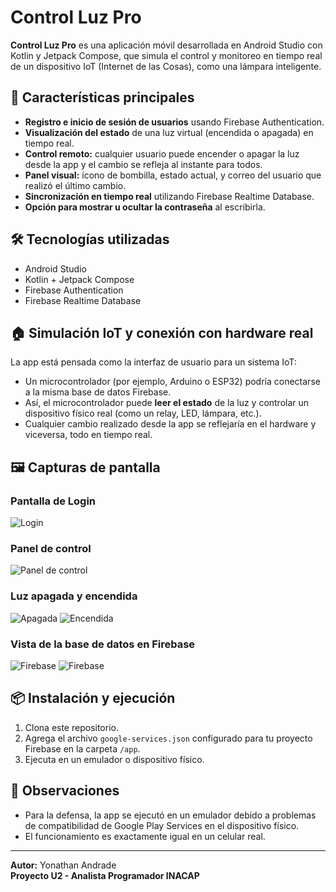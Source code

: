 # Control Luz Pro

**Control Luz Pro** es una aplicación móvil desarrollada en Android Studio con Kotlin y Jetpack Compose, que simula el control y monitoreo en tiempo real de un dispositivo IoT (Internet de las Cosas), como una lámpara inteligente.

## 🚀 Características principales

- **Registro e inicio de sesión de usuarios** usando Firebase Authentication.
- **Visualización del estado** de una luz virtual (encendida o apagada) en tiempo real.
- **Control remoto:** cualquier usuario puede encender o apagar la luz desde la app y el cambio se refleja al instante para todos.
- **Panel visual:** ícono de bombilla, estado actual, y correo del usuario que realizó el último cambio.
- **Sincronización en tiempo real** utilizando Firebase Realtime Database.
- **Opción para mostrar u ocultar la contraseña** al escribirla.

## 🛠️ Tecnologías utilizadas

- Android Studio
- Kotlin + Jetpack Compose
- Firebase Authentication
- Firebase Realtime Database

## 🏠 Simulación IoT y conexión con hardware real

La app está pensada como la interfaz de usuario para un sistema IoT:  
- Un microcontrolador (por ejemplo, Arduino o ESP32) podría conectarse a la misma base de datos Firebase.
- Así, el microcontrolador puede **leer el estado** de la luz y controlar un dispositivo físico real (como un relay, LED, lámpara, etc.).
- Cualquier cambio realizado desde la app se reflejaría en el hardware y viceversa, todo en tiempo real.

## 🖼️ Capturas de pantalla

### Pantalla de Login
![Login](login.png)

### Panel de control
![Panel de control](panel.png)

### Luz apagada y encendida
![Apagada](apagada.png)
![Encendida](encendida.png)

### Vista de la base de datos en Firebase
![Firebase](firebase-apagada.png)
![Firebase](firebase-encendida.png)

## 📦 Instalación y ejecución

1. Clona este repositorio.
2. Agrega el archivo `google-services.json` configurado para tu proyecto Firebase en la carpeta `/app`.
3. Ejecuta en un emulador o dispositivo físico.

## 📝 Observaciones

- Para la defensa, la app se ejecutó en un emulador debido a problemas de compatibilidad de Google Play Services en el dispositivo físico.
- El funcionamiento es exactamente igual en un celular real.

---

**Autor:** Yonathan Andrade  
**Proyecto U2 - Analista Programador INACAP**

